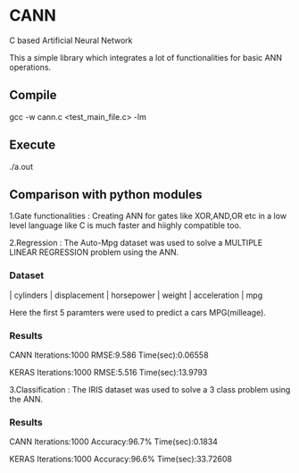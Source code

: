 # CANN
C based Artificial Neural Network

This a simple library which integrates a lot of functionalities for basic ANN operations.

## Compile
gcc -w cann.c <test_main_file.c> -lm

## Execute
./a.out

## Comparison with python modules

1.Gate functionalities : Creating ANN for gates like XOR,AND,OR etc in a low level language like C is much faster and hiighly compatible too.

2.Regression : The Auto-Mpg dataset was used to solve a MULTIPLE LINEAR REGRESSION problem using the ANN.

### Dataset
  | cylinders |	displacement |	horsepower |	weight |	acceleration |	mpg 
  
  Here the first 5 paramters were used to predict a cars MPG(milleage).
### Results
  
  CANN 
  Iterations:1000 
  RMSE:9.586 
  Time(sec):0.06558 
  
  KERAS 
  Iterations:1000
  RMSE:5.516 
  Time(sec):13.9793 
  
3.Classification : The IRIS dataset was used to solve a 3 class problem using the ANN.

### Results

  CANN 
  Iterations:1000 
  Accuracy:96.7% 
  Time(sec):0.1834 
  
  KERAS 
  Iterations:1000
  Accuracy:96.6% 
  Time(sec):33.72608


 
  

